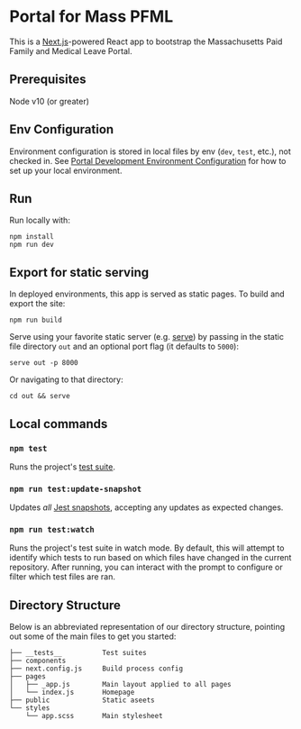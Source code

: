 # Portal for Mass PFML

This is a [Next.js](https://nextjs.org/docs)-powered React app to bootstrap the Massachusetts Paid Family
and Medical Leave Portal.

## Prerequisites

Node v10 (or greater)

## Env Configuration

Environment configuration is stored in local files by env (`dev`, `test`, etc.), not checked in. See [Portal Development Environment Configuration](../docs/portal-development.md#Developer%20One-time%20Setup) for how to set up your local environment.

## Run

Run locally with:
```
npm install
npm run dev
```

## Export for static serving

In deployed environments, this app is served as static pages. To build and export the site:
```
npm run build
```

Serve using your favorite static server (e.g. [serve](https://www.npmjs.com/package/serve)) by passing in the static file directory `out` and an optional port flag (it defaults to `5000`):
```
serve out -p 8000
```

Or navigating to that directory:
```
cd out && serve
```

## Local commands

### `npm test`

Runs the project's [test suite](../docs/tests.md).

### `npm run test:update-snapshot`

Updates _all_ [Jest snapshots](../docs/tests.md#Snapshot%20tests), accepting any updates as expected changes.

### `npm run test:watch`

Runs the project's test suite in watch mode. By default, this will attempt to identify which tests to run based on which files have changed in the current repository. After running, you can interact with the prompt to configure or filter which test files are ran.

## Directory Structure

Below is an abbreviated representation of our directory structure, pointing out some of the main files to get you started:

```
├── __tests__          Test suites
├── components
├── next.config.js     Build process config
├── pages
│   ├── _app.js        Main layout applied to all pages
│   └── index.js       Homepage
├── public             Static aseets
└── styles
    └── app.scss       Main stylesheet
```
